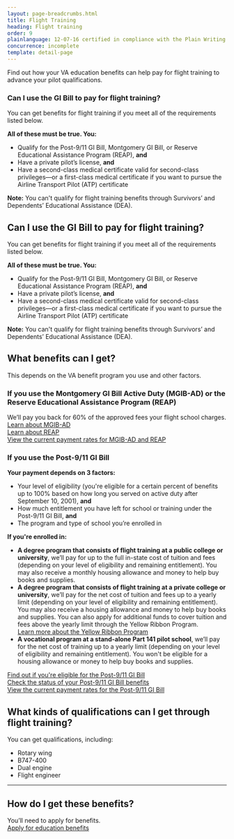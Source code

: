 ```yaml
---
layout: page-breadcrumbs.html
title: Flight Training
heading: Flight training
order: 9
plainlanguage: 12-07-16 certified in compliance with the Plain Writing Act
concurrence: incomplete
template: detail-page
---
```


<div itemscope itemtype="http://schema.org/FAQPage">
<div itemprop="description" class="va-introtext">

Find out how your VA education benefits can help pay for flight training to advance your pilot qualifications.

</div>

<div class="feature" markdown=“1” itemscope itemtype="http://schema.org/Question">
<h3 itemprop="name">Can I use the GI Bill to pay for flight training?</h3>
<div itemprop="acceptedAnswer" itemscope itemtype="http://schema.org/Answer">
<div itemprop="text">

You can get benefits for flight training if you meet all of the requirements listed below.

**All of these must be true. You:**

- Qualify for the Post-9/11 GI Bill, Montgomery GI Bill, or Reserve Educational Assistance Program (REAP), **and**
- Have a private pilot’s license, **and**
- Have a second-class medical certificate valid for second-class privileges—or a first-class medical certificate if you want to pursue the Airline Transport Pilot (ATP) certificate

**Note:** You can't qualify for flight training benefits through Survivors’ and Dependents’ Educational Assistance (DEA).

</div>
</div>
</div> 
  
## Can I use the GI Bill to pay for flight training?

You can get benefits for flight training if you meet all of the requirements listed below.

**All of these must be true. You:**

- Qualify for the Post-9/11 GI Bill, Montgomery GI Bill, or Reserve Educational Assistance Program (REAP), **and**
- Have a private pilot’s license, **and**
- Have a second-class medical certificate valid for second-class privileges—or a first-class medical certificate if you want to pursue the Airline Transport Pilot (ATP) certificate

**Note:** You can't qualify for flight training benefits through Survivors’ and Dependents’ Educational Assistance (DEA).

</div>
</div>

<div itemscope itemtype="http://schema.org/Question">
<h2 itemprop="name">What benefits can I get?</h2>
<div itemprop="acceptedAnswer" itemscope itemtype="http://schema.org/Answer">
<div itemprop="text">

This depends on the VA benefit program you use and other factors.

### If you use the Montgomery GI Bill Active Duty (MGIB-AD) or the Reserve Educational Assistance Program (REAP)

We’ll pay you back for 60% of the approved fees your flight school charges.<br>
[Learn about MGIB-AD](/education/about-gi-bill-benefits/montgomery-active-duty/)<br>
[Learn about REAP](/education/other-va-education-benefits/reap/)<br>
[View the current payment rates for MGIB-AD and REAP](https://www.benefits.va.gov/gibill/resources/benefits_resources/rate_tables.asp)

### If you use the Post-9/11 GI Bill

**Your payment depends on 3 factors:**

- Your level of eligibility (you're eligible for a certain percent of benefits up to 100% based on how long you served on active duty after September 10, 2001), **and**
- How much entitlement you have left for school or training under the Post-9/11 GI Bill, **and**
- The program and type of school you’re enrolled in

**If you're enrolled in:**

- **A degree program that consists of flight training at a public college or university**, we’ll pay for up to the full in-state cost of tuition and fees (depending on your level of eligibility and remaining entitlement). You may also receive a monthly housing allowance and money to help buy books and supplies.
- **A degree program that consists of flight training at a private college or university**, we’ll pay for the net cost of tuition and fees up to a yearly limit (depending on your level of eligibility and remaining entitlement). You may also receive a housing allowance and money to help buy books and supplies. You can also apply for additional funds to cover tuition and fees above the yearly limit through the Yellow Ribbon Program.<br>
[Learn more about the Yellow Ribbon Program](/education/about-gi-bill-benefits/post-9-11/yellow-ribbon-program/)
- **A vocational program at a stand-alone Part 141 pilot school**, we’ll pay for the net cost of training up to a yearly limit (depending on your level of eligibility and remaining entitlement). You won't be eligible for a housing allowance or money to help buy books and supplies.

[Find out if you're eligible for the Post-9/11 GI Bill](/education/about-gi-bill-benefits/post-9-11/) <br>
[Check the status of your Post-9/11 GI Bill benefits](/education/gi-bill/post-9-11/ch-33-benefit/) <br>
[View the current payment rates for the Post-9/11 GI Bill](https://www.benefits.va.gov/gibill/resources/benefits_resources/rate_tables.asp)

</div>
</div>
</div>

<div itemscope itemtype="http://schema.org/Question">
<h2 itemprop="name">What kinds of qualifications can I get through flight training?</h2>
<div itemprop="acceptedAnswer" itemscope itemtype="http://schema.org/Answer">
<div itemprop="text">

You can get qualifications, including:
- Rotary wing
- B747-400
- Dual engine
- Flight engineer

-----

<div itemscope itemtype="http://schema.org/Question">
<h2 itemprop="name">How do I get these benefits?</h2>
<div itemprop="acceptedAnswer" itemscope itemtype="http://schema.org/Answer">
<div itemprop="text">

You’ll need to apply for benefits. <br>
[Apply for education benefits](/education/how-to-apply/)

</div>
</div>
</div>
</div>
